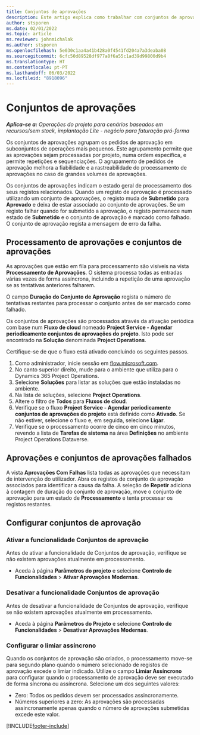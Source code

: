 ```yaml
---
title: Conjuntos de aprovações
description: Este artigo explica como trabalhar com conjuntos de aprovações, pedidos e os subconjuntos dessas operações.
author: stsporen
ms.date: 02/01/2022
ms.topic: article
ms.reviewer: johnmichalak
ms.author: stsporen
ms.openlocfilehash: 5e030c1aa4a41b428a0f4541fd204a7a3deaba08
ms.sourcegitcommit: 6cfc50d89528df977a8f6a55c1ad39d99800d9b4
ms.translationtype: HT
ms.contentlocale: pt-PT
ms.lasthandoff: 06/03/2022
ms.locfileid: "8918096"
---
```

# <a name="approval-sets"></a>Conjuntos de aprovações

_**Aplica-se a:** Operações do projeto para cenários baseados em recursos/sem stock, implantação Lite - negócio para faturação pró-forma_

Os conjuntos de aprovações agrupam os pedidos de aprovação em subconjuntos de operações mais pequenos. Este agrupamento permite que as aprovações sejam processadas por projeto, numa ordem específica, e permite repetições e sequenciações. O agrupamento de pedidos de aprovação melhora a fiabilidade e a rastreabilidade do processamento de aprovações no caso de grandes volumes de aprovações.

Os conjuntos de aprovações indicam o estado geral de processamento dos seus registos relacionados. Quando um registo de aprovação é processado utilizando um conjunto de aprovações, o registo muda de **Submetido** para **Aprovado** e deixa de estar associado ao conjunto de aprovações. Se um registo falhar quando for submetido a aprovação, o registo permanece num estado de **Submetido** e o conjunto de aprovação é marcado como falhado. O conjunto de aprovação regista a mensagem de erro da falha.

## <a name="processing-approvals-and-approval-sets"></a>Processamento de aprovações e conjuntos de aprovações
As aprovações que estão em fila para processamento são visíveis na vista **Processamento de Aprovações**. O sistema processa todas as entradas várias vezes de forma assíncrona, incluindo a repetição de uma aprovação se as tentativas anteriores falharem.

O campo **Duração do Conjunto de Aprovação** regista o número de tentativas restantes para processar o conjunto antes de ser marcado como falhado.

Os conjuntos de aprovações são processados através da ativação periódica com base num **Fluxo de cloud** nomeado **Project Service - Agendar periodicamente conjuntos de aprovações do projeto**. Isto pode ser encontrado na **Solução** denominada **Project Operations**. 

Certifique-se de que o fluxo está ativado concluindo os seguintes passos.

1. Como administrador, inicie sessão em [flow.microsoft.com](https://powerautomate.microsoft.com).
2. No canto superior direito, mude para o ambiente que utiliza para o Dynamics 365 Project Operations.
3. Selecione **Soluções** para listar as soluções que estão instaladas no ambiente.
4. Na lista de soluções, selecione **Project Operations**.
5. Altere o filtro de **Todos** para **Fluxos de cloud**.
6. Verifique se o fluxo **Project Service - Agendar periodicamente conjuntos de aprovações do projeto** está definido como **Ativado**. Se não estiver, selecione o fluxo e, em seguida, selecione **Ligar**.
7. Verifique se o processamento ocorre de cinco em cinco minutos, revendo a lista de **Tarefas de sistema** na área **Definições** no ambiente Project Operations Dataverse.

## <a name="failed-approvals-and-approval-sets"></a>Aprovações e conjuntos de aprovações falhados
A vista **Aprovações Com Falhas** lista todas as aprovações que necessitam de intervenção do utilizador. Abra os registos de conjunto de aprovação associados para identificar a causa da falha.
A seleção de **Repetir** adiciona à contagem de duração do conjunto de aprovação, move o conjunto de aprovação para um estado de **Processamento** e tenta processar os registos restantes.

## <a name="configure-approval-sets"></a>Configurar conjuntos de aprovação

### <a name="enable-the-approval-sets-feature"></a>Ativar a funcionalidade Conjuntos de aprovação
Antes de ativar a funcionalidade de Conjuntos de aprovação, verifique se não existem aprovações atualmente em processamento.

- Aceda à página **Parâmetros do projeto** e selecione **Controlo de Funcionalidades** > **Ativar Aprovações Modernas**.

### <a name="turn-off-the-approval-sets-feature"></a>Desativar a funcionalidade Conjuntos de aprovação
Antes de desativar a funcionalidade de Conjuntos de aprovação, verifique se não existem aprovações atualmente em processamento.

- Aceda à página **Parâmetros do Projeto** e selecione **Controlo de Funcionalidades** > **Desativar Aprovações Modernas**.

### <a name="configuring-the-asynchronous-threshold"></a>Configurar o limiar assíncrono 
Quando os conjuntos de aprovação são criados, o processamento move-se para segundo plano quando o número selecionado de registos de aprovação excede o limiar indicado. Utilize o campo **Limiar Assíncrono** para configurar quando o processamento de aprovação deve ser executado de forma síncrona ou assíncrona. Selecione um dos seguintes valores:

  - Zero: Todos os pedidos devem ser processados assincronamente. 
  - Números superiores a zero: As aprovações são processadas assincronamente apenas quando o número de aprovações submetidas excede este valor.

[!INCLUDE[footer-include](../includes/footer-banner.md)]
